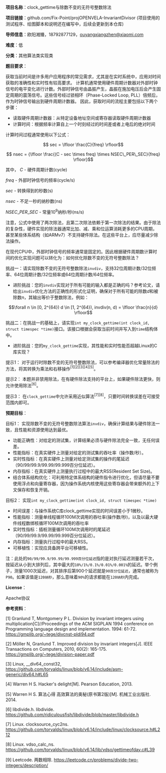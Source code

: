 **项目名称**：clock_gettime与除数不变的无符号整数除法

**项目链接**：github.com/Fix-Point/projOPENVELA-InvariantDivisor (项目使用的测试程序、绘图脚本和说明还在编写中，后续会更新到本仓库)

**导师信息**：欧阳湘臻，18792877129，ouyangxiangzhen@xiaomi.com

**难度**：低

**分类**：其他算法类实现类

**题目要求**：

获取当前时间是许多用户应用程序的常见需求，尤其是在实时系统中，应用对时间获取的准确性和实时性有较高要求。
计算机通常使用硬件周期计数器对外部时钟信号的电平变化进行计数。外部时钟信号由晶振产生，晶振在施加电压后会产生固定周期的震荡信号。这些信号经过锁相环（Phase-Locked Loop, PLL）倍频后，作为时钟信号输出到硬件周期计数器。
因此，获取时间的流程主要包括以下两个步骤：
- 读取硬件周期计数器：从特定设备地址空间或寄存器读取硬件周期计数器
- 计算时间：根据频率计算自上一个时刻经过的时间差或者上电后的绝对时间

计算时间过程通常使用以下公式：
```math
 sec = \lfloor \frac{C}{freq} \rfloor
```
```math
 nsec = {\lfloor \frac{(C - sec \times freq) \times NSEC\_PER\_SEC}{freq} \rfloor}
```
其中，
$`C`$ - 硬件周期计数(cycle)

$`freq`$ - 外部时钟信号的频率(cycle/s)

$`sec`$ - 转换得到的秒数(s)

$`nsec`$ - 不足一秒的纳秒数(ns)

$`NSEC\_PER\_SEC`$ - 常量$`10^9`$纳秒/秒(ns/s)

注意，公式中使用了两次除法，且第二次除法依赖于第一次除法的结果。由于除法的复杂性，硬件实现的除法器通常比加、减、乘和位运算消耗更多的CPU周期，甚至某些体系结构（如ARMv7）不支持硬件除法。在这些平台上，应尽量减少除法操作。

在现代CPU中，外部时钟信号的频率通常是固定的。因此根据硬件周期数计算时间的优化实现问题可以转化为：如何优化除数不变的无符号整数除法？

挑战一：请实现除数不变的无符号整数除法`invdiv`，支持32位周期计数/32位频率、64位周期计数/32位频率或64位周期计数/64位频率。
- 进阶挑战：您的`invdiv`实现对于所有可能的输入都是正确的吗？参考论文，请给出`invdiv`优化方法的正确性的形式化证明，确保对于所有可能的除数$`d`$和被除数$`n`$，其输出等价于整数除法，例如：
```math
\forall n \in [0, 2^{64}) d \in [1, 2^{64}), invdiv(n, d) = \lfloor \frac{n}{d} \rfloor
```

挑战二：在挑战一的基础上，请实现`int my_clock_gettime(int clock_id, struct timespec *time)`接口。该接口根据会获取当前时间并写入到`time`结构体中。
- 进阶挑战：您的`my_clock_gettime`实现，其性能和实时性能否超越Linux的C库实现？

提示1： 对于运行时除数不变的无符号整数除法，可以参考编译器优化常量除法的方法，将其转换为乘法和右移操作$`^{[1][2][3][4][5]}`$。

提示2： 本题并非禁用除法，在有硬件除法支持的平台上，如果硬件除法更快，则允许使用除法$`^{[6]}`$。

提示3： 在`clock_gettime`中允许采用近似算法$`^{[7][8]}`$，只要时间转换误差在可接受范围内即可。

**预期目标**：

目标1： 实现除数不变的无符号整数除法算法`invdiv`，确保计算结果与硬件除法一致，且性能和资源使用达到最优。
- 功能正确性：对给定的测试集，计算结果必须与硬件除法完全一致，无任何误差。
- 性能指标：在真实硬件上测量对给定的测试集的吞吐率（操作数/秒）。
- 实时性指标：在真实硬件上测量对给定测试集的操作的尾延迟（90/99/99.9/99.99/99.999百分位延迟）。
- 内存指标：在真实硬件上测量执行过程中的最大RSS(Resident Set Size)。
- 结合体系结构优化：可利用特定体系结构的硬件指令进行优化，但请尽量不要使用浮点和向量寄存器，因为操作系统内核使用这些寄存器会带来额外的上下文保存和恢复开销。

目标2： 实现`int my_clock_gettime(int clock_id, struct timespec *time)`
- 时间误差：与操作系统C库clock_gettime实现的时间误差小于1微秒。
- 性能指标：测量单线程循环100M次调用的吞吐率(操作数/秒)，以及以最大硬件线程数绑核循环100M次调用的吞吐率
- 实时性指标：插桩测量循环100M次调用时的尾延迟（90/99/99.9/99.99/99.999百分位延迟）。
- 内存指标：测量执行过程中的最大RSS。
- 可移植性：实现应具备跨平台可移植性。

注：此处的`90/99/99.9/99.99/99.999百分位延迟`指的是对执行延迟测量若干次，按延迟从小到大排列后，其中最大的`10%/1%/0.1%/0.01%/0.001%`的延迟。举个例子，测量1000次延迟，对其排序后第900个延迟就是`90百分位延迟`，通常也被称为`P90`。如果该值是`120纳秒`，那么意味着`90%`的请求都能在`120纳秒`内完成。

**License**：

Apache协议

**参考资料**：

[1] Granlund T, Montgomery P L. Division by invariant integers using multiplication[C]//Proceedings of the ACM SIGPLAN 1994 conference on Programming language design and implementation. 1994: 61-72. https://gmplib.org/~tege/divcnst-pldi94.pdf

[2] Möller N, Granlund T. Improved division by invariant integers[J]. IEEE Transactions on Computers, 2010, 60(2): 165-175. https://gmplib.org/~tege/division-paper.pdf

[3] Linux, __div64_const32, https://github.com/torvalds/linux/blob/v6.14/include/asm-generic/div64.h#L65

[4] Warren H S. Hacker's delight[M]. Pearson Education, 2013.

[5] Warren H S. 算法心得 高效算法的奥秘(原书第2版)[M]. 机械工业出版社. 2014.

[6] libdivide.h. libdivide. https://github.com/ridiculousfish/libdivide/blob/master/libdivide.h

[7] Linux. clocksource_cyc2ns. https://github.com/torvalds/linux/blob/v6.14/include/linux/clocksource.h#L212

[8] Linux. vdso_calc_ns. https://github.com/torvalds/linux/blob/v6.14/lib/vdso/gettimeofday.c#L39

[9] Leetcode. 两数相除. https://leetcode.cn/problems/divide-two-integers/description/
